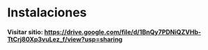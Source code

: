 # Instalaciones

#### Visitar sitio: https://drive.google.com/file/d/1BnQy7PDNiQZVHb-TtCrj80Xp3vuLez_f/view?usp=sharing